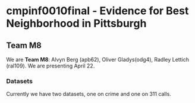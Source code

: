 # cmpinf0010final - Evidence for Best Neighborhood in Pittsburgh
## Team M8
We are **Team M8**: Alvyn Berg (apb62), Oliver Gladys(odg4), Radley Lettich (ral109).
We are presenting April 22.

### Datasets
Currently we have two datasets, one on crime and one on 311 calls. 
